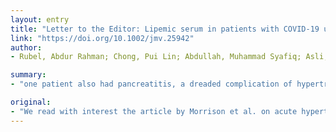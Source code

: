 ```yaml
---
layout: entry
title: "Letter to the Editor: Lipemic serum in patients with COVID-19 undergoing treatment"
link: "https://doi.org/10.1002/jmv.25942"
author:
- Rubel, Abdur Rahman; Chong, Pui Lin; Abdullah, Muhammad Syafiq; Asli, Rosmonaliza; Momin, Riamiza Natalie; Mani, Babu Ivan; Chong, Vui Heng

summary:
- "one patient also had pancreatitis, a dreaded complication of hypertriglyceridemia. Both patients were already on lopinavir/ritonavir before tocilizumab was added. Propofol was briefly used. This article is protected by copyright. All rights reserved. We read with interest the article by Morrison et al."

original:
- "We read with interest the article by Morrison et al. on acute hypertriglyceridemia secondary to tocilizumab in patients with severe COVID-19. (1) One patient also had pancreatitis, a dreaded complication of hypertriglyceridemia. Both patients were already on lopinavir/ritonavir before tocilizumab (added day 9 and day 13) was added. Propofol was briefly used. This article is protected by copyright. All rights reserved."
---
```


